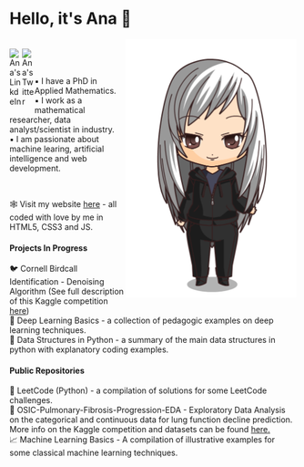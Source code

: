 # Hello, it's Ana 🖤
<img align="right" alt="Ana Chibi" width="300px" src="https://github.com/anarojoecheburua/anarojoecheburua/blob/master/ana.png"/>
<br />
<a href="https://www.linkedin.com/in/ana-rojo-echeburua/">
  <img align="left" alt="Ana's LinkdeIn" width="22px" src="https://cdn.jsdelivr.net/npm/simple-icons@v3/icons/linkedin.svg" />
</a>
<a href="https://twitter.com/arojomaths">
  <img align="left" alt="Ana's Twitter" width="22px" src="https://cdn.jsdelivr.net/npm/simple-icons@v3/icons/twitter.svg" />
</a>
<br />
<br />

▪️ I have a PhD in Applied Mathematics.<br />
▪️ I work as a mathematical researcher, data analyst/scientist in industry.<br />
▪️ I am passionate about machine learing, artificial intelligence and web development.<br />

<br />

🕸️ Visit my website <a href="https://www.anarojoecheburua.com/">here</a> - all coded with love by me in HTML5, CSS3 and JS. <br />

#### Projects In Progress

🐦 Cornell Birdcall Identification - Denoising Algorithm (See full description of this Kaggle competition <a href="https://www.kaggle.com/c/birdsong-recognition">here</a>)<br />
🧠 Deep Learning Basics - a collection of pedagogic examples on deep learning techniques. <br />
🧱 Data Structures in Python - a summary of the main data structures in python with explanatory coding examples. <br />


#### Public Repositories

🤖 LeetCode (Python) - a compilation of solutions for some LeetCode challenges.  <br />
🥼 OSIC-Pulmonary-Fibrosis-Progression-EDA - Exploratory Data Analysis on the categorical and continuous data for lung function decline prediction. More info on the Kaggle competition and datasets can be found <a href="https://www.kaggle.com/c/osic-pulmonary-fibrosis-progression/data">here.</a>  <br />
📈 Machine Learning Basics - A compilation of illustrative examples for some classical machine learning techniques. <br />




